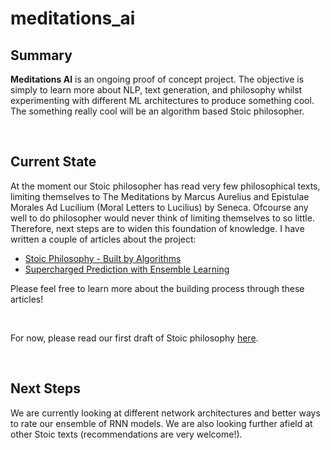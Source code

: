 <h1>meditations_ai</h1>
<h2>Summary</h2>
<p><b>Meditations AI</b> is an ongoing proof of concept project. The objective is simply to learn more about NLP, text generation, and philosophy whilst experimenting with different ML architectures to produce something cool. The something really cool will be an algorithm based Stoic philosopher.</p>
<br>
<h2>Current State</h2>
<p>At the moment our Stoic philosopher has read very few philosophical texts, limiting themselves to The Meditations by Marcus Aurelius and Epistulae Morales Ad Lucilium (Moral Letters to Lucilius) by Seneca. Ofcourse any well to do philosopher would never think of limiting themselves to so little. Therefore, next steps are to widen this foundation of knowledge. I have written a couple of articles about the project:</p>
<ul>
	<li><a href="https://towardsdatascience.com/stoic-philosophy-built-by-algorithms-9cff7b91dcbd">Stoic Philosophy - Built by Algorithms</a></li>
	<li><a href="https://towardsdatascience.com/recurrent-ensemble-learning-caffdcd94092">Supercharged Prediction with Ensemble Learning</a></li>
</ul>
<p>Please feel free to learn more about the building process through these articles!</p>
<br>
<p>For now, please read our first draft of Stoic philosophy <a href="./works/meditations.md">here</a>.</p>
<br>
<h2>Next Steps</h2>
<p>We are currently looking at different network architectures and better ways to rate our ensemble of RNN models. We are also looking further afield at other Stoic texts (recommendations are very welcome!).</p>